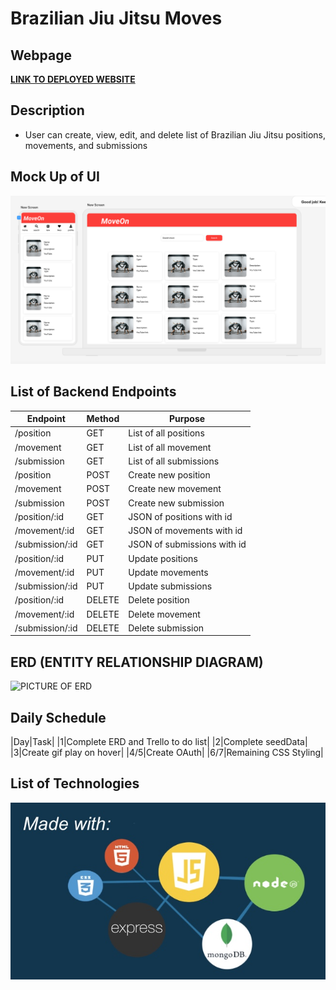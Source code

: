 # **Brazilian Jiu Jitsu Moves**

## Webpage
[**LINK TO DEPLOYED WEBSITE**](https://move-matrix.onrender.com)

## Description
- User can create, view, edit, and delete list of Brazilian Jiu Jitsu positions, movements, and submissions


## Mock Up of UI
![Desktop View](/wireframe2.png)

## List of Backend Endpoints

|Endpoint|Method|Purpose|
|--------|------|--------|
|/position|GET|List of all positions|
|/movement|GET|List of all movement|
|/submission|GET|List of all submissions|
|/position|POST|Create new position|
|/movement|POST|Create new movement|
|/submission|POST|Create new submission|
|/position/:id|GET|JSON of positions with id|
|/movement/:id|GET|JSON of movements with id|
|/submission/:id|GET|JSON of submissions with id|
|/position/:id|PUT|Update positions|
|/movement/:id|PUT|Update movements|
|/submission/:id|PUT|Update submissions|
|/position/:id|DELETE|Delete position|
|/movement/:id|DELETE|Delete movement|
|/submission/:id|DELETE|Delete submission|

## ERD (ENTITY RELATIONSHIP DIAGRAM)
![PICTURE OF ERD]()

## Daily Schedule
|Day|Task|
|1|Complete ERD and Trello to do list|
|2|Complete seedData|
|3|Create gif play on hover|
|4/5|Create OAuth|
|6/7|Remaining CSS Styling|

## List of Technologies
![Example Image](/p2.jpg)
